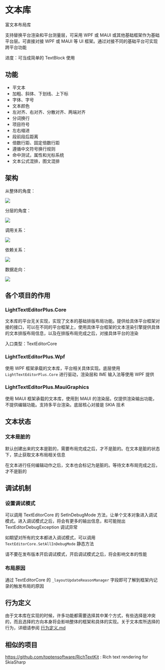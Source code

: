﻿# 文本库

富文本布局库

支持替换平台渲染和平台测量层，可采用 WPF 或 MAUI 或其他基础框架作为基础平台层。可直接对接 WPF 或 MAUI 等 UI 框架。通过对接不同的基础平台可实现跨平台功能

进度：可当成简单的 TextBlock 使用

## 功能

- 平文本
- 加粗、斜体、下划线、上下标
- 字体、字号
- 文本颜色
- 左对齐、右对齐、分散对齐、两端对齐
- 分词换行
- 项目符号
- 左右缩进
- 段前段后距离
- 倍数行距、固定倍数行距
- 遵循中文符号换行规则
- 命中测试，属性和光标系统
- 文本公式混排，图文混排

## 架构

从整体的角度：

![](http://image.acmx.xyz/lindexi%2F202211916957655.jpg)

分层的角度：

![](http://image.acmx.xyz/lindexi%2F20221191610494994.jpg)

调用关系：

![](http://image.acmx.xyz/lindexi%2F20221191611114337.jpg)

依赖关系：

![](http://image.acmx.xyz/lindexi%2F20221191611321914.jpg)

数据走向：

![](http://image.acmx.xyz/lindexi%2F20221192012258129.jpg)

## 各个项目的作用

### LightTextEditorPlus.Core

文本库的平台无关实现，实现了文本的基础排版布局功能。提供给具体平台框架对接的接口，可以在不同的平台框架上，使用具体平台框架的文本渲染引擎提供具体的文本排版布局信息，以及在排版布局完成之后，对接具体平台的渲染

入口类型：TextEditorCore

### LightTextEditorPlus.Wpf

使用 WPF 框架承载的文本库，平台相关具体实现。底层使用 `LightTextEditorPlus.Core` 进行驱动，渲染层和 IME 输入法等使用 WPF 提供

### LightTextEditorPlus.MauiGraphics

使用 MAUI 框架承载的文本库，使用到 MAUI 的渲染层。仅提供渲染输出功能，不提供编辑功能。支持多平台渲染。底层核心对接是 SKIA 技术

## 文本状态

### 文本是脏的

默认创建出来的文本是脏的，需要布局完成之后，才不是脏的。在文本是脏的状态下，禁止获取文本布局相关信息

在文本进行任何编辑动作之后，文本也会标记为是脏的。等待文本布局完成之后，才不是脏的

## 调试机制

### 设置调试模式

可以调用 TextEditorCore 的 SetInDebugMode 方法，让单个文本对象进入调试模式。进入调试模式之后，将会有更多的输出信息，和可能抛出 TextEditorDebugException 调试异常

如期望对所有的文本都进入调试模式，可以调用 `TextEditorCore.SetAllInDebugMode` 静态方法

请不要在发布版本开启调试模式，开启调试模式之后，将会影响文本的性能

### 布局原因

通过 TextEditorCore 的 `_layoutUpdateReasonManager` 字段即可了解到框架内记录的触发布局的原因


## 行为定义

由于文本库在实现的时候，许多功能都需要选择其中某个方式，有些选择是冲突的，而且选择的方向本身将会影响整体的框架和具体的实现。关于文本库所选择的行为，详细请参阅 [行为定义.md](./行为定义.md)

## 相似的项目

https://github.com/toptensoftware/RichTextKit : Rich text rendering for SkiaSharp